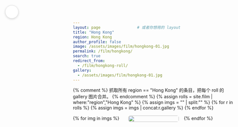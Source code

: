 ```yaml
---
layout: page                # 或者你想用的 layout
title: "Hong Kong"
region: Hong Kong
author_profile: false
image: /assets/images/film/hongkong-01.jpg
permalink: /film/hongkong/
search: true
redirect_from:
  - /film/hongkong-roll/
gallery:
  - /assets/images/film/hongkong-01.jpg
---
```


<!-- 悬浮返回按钮 -->
<a class="back-btn" href="/film/" title="Back to Film">
  <i class="fas fa-arrow-left"></i>
</a>

<style>
/* —— 隐藏全站框架 —— */
.masthead, .page__footer, .page__sidebar{display:none!important;}

/* —— Masonry 瀑布流 —— */
.masonry{
  column-count:3; column-gap:1rem;
  max-width:960px; margin:1rem auto 2rem;
}
@media(max-width:900px){ .masonry{column-count:2;} }
@media(max-width:600px){ .masonry{column-count:1;} }

.masonry__item{break-inside:avoid;margin-bottom:1rem;}
.masonry__item img{width:100%;display:block;border-radius:6px;object-fit:cover;transition:transform .25s,box-shadow .25s;}
.masonry__item a{text-decoration:none;color:inherit;}

.masonry__item:hover img{transform:scale(1.04);box-shadow:0 8px 16px rgba(0,0,0,.25);}

/* —— 返回按钮样式 —— */
.back-btn{
  position:fixed;top:1rem;left:1rem;z-index:1000;
  width:40px;height:40px;border-radius:50%;
  background:#fff;border:1px solid #ddd;
  display:flex;align-items:center;justify-content:center;
  color:#333;text-decoration:none;
  box-shadow:0 2px 6px rgba(0,0,0,.15);
  transition:transform .2s,background .2s;
}
.back-btn:hover{background:#f5f5f5;transform:scale(1.08);}

/* —— 调整弹窗留白 —— */
.glightbox-container{
  background:rgba(0,0,0,.55)!important;   /* 0.55 越小越透，可改 0.4~0.7 */
}

.gslide-media{
  max-width:60vw !important;   /* 你喜欢的宽度 */
  border-radius:8px;
  box-shadow:0 10px 24px rgba(0,0,0,.35);
}

.gslide-inner{
  display:flex !important;
  align-items:center !important;     /* 垂直居中 */
  justify-content:center !important; /* 水平居中 */
  height:100%; width:100%;
}
</style>

{% comment %}
抓取所有 region == "Hong Kong" 的条目，把每个 roll 的 gallery 图片合并。
{% endcomment %}
{% assign rolls = site.film | where:"region","Hong Kong" %}
{% assign imgs  = "" | split:"" %}
{% for r in rolls %}
  {% assign imgs = imgs | concat:r.gallery %}
{% endfor %}

<div class="masonry js-gallery">
{% for img in imgs %}
  <div class="masonry__item">
    <a href="{{ img | relative_url }}">
      <img src="{{ img | relative_url }}" alt="">
    </a>
  </div>
{% endfor %}
</div>

<!-- ===== 轻量 GLightbox ===== -->
<link rel="stylesheet" href="https://unpkg.com/glightbox/dist/css/glightbox.min.css">
<script src="https://unpkg.com/glightbox/dist/js/glightbox.min.js"></script>
<script>
/* 初始化：所有 Masonry 里的 <a> 都进 Lightbox */
document.addEventListener('DOMContentLoaded', () => {
  GLightbox({
    selector: '.masonry__item a',
    touchNavigation: true,
    loop: true,
    zoomable: false,          // 不要滚轮缩放
    width: '70vw', height: '75vh',  // 和你前面想要的“弹窗”尺寸一致
    slideEffect: 'zoom'
  });
});
</script>

